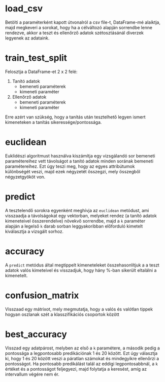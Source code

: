 # load_csv
Betölti a paraméterként kapott útvonalról a csv file-t, DataFrame-mé alaíktja, majd megkeveri a sorokat, hogy ha a célváltozó alapján sorrendbe lenne rendezve, akkor a teszt és ellenőrző adatok szétosztásánál diverzek legyenek az adataink.

# train_test_split
Felosztja a DataFrame-et 2 x 2 felé:
1. Tanító adatok
    - bemeneti paraméterek
    - kimeneti paraméter
2. Ellenőrző adatok
    - bemeneti paraméterek
    - kimeneti paraméter

Erre azért van szükség, hogy a tanítás után tesztelhető legyen ismert kimeneteken a tanítás sikeressége/pontossága.

# euclidean
Euklidészi algoritmust használva kiszámítja egy vizsgálandó sor bemeneti paramétereihez vett távolságot a tanító adatok minden sorának bemeneti paramétereihez. Ezt úgy teszi meg, hogy az egyes attribútumok különbségét veszi, majd ezek négyzetét összegzi, mely összegből négyzetgyököt von.

# predict
A tesztelendő sorokra egyenként meghívja az `euclidean` metódust, ami visszaadja a távolságokat egy vektorban, melyeket rendez (a tanító adatok kimeneteivel összerendelve) növekvő sorrendbe, majd a `k` paraméter alapján a legelső `k` darab sorban leggyakoribban előforduló kimetelt kiválasztja a vizsgált sorhoz.

# accuracy
A `predict` metódus által megtippelt kimeneteleket összehasonlítjuk a a teszt adatok valós kimeteivel és visszadjuk, hogy hány %-ban sikerült eltalálni a kimenetelt.

# confusion_matrix
Visszaad egy mátrixot, mely megmutatja, hogy a valós és valótlan tippek hogyan oszlanak szét a klasszifikációs csoportok között

# best_accuracy
Visszad egy adatpárost, melyben az első a `k` paramétere, a második pedig a pontossága a legpontosabb predikációnak 1 és 20 között. Ezt úgy választja ki, hogy 1 és 20 között veszi a páratlan számokat és mindegyikre ellenőrzi a pontosságot. Ha pontosabb predikálást talál az eddigi legpontosabbnál, a `k` értéket és a pontosságot feljegyezi, majd folytatja a keresést, amíg az intervallum végére nem ér.
